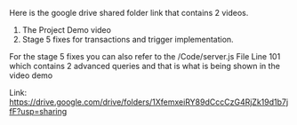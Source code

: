 Here is the google drive shared folder link that contains 2 videos.
1. The Project Demo video
2. Stage 5 fixes for transactions and trigger implementation.

For the stage 5 fixes you can also refer to the /Code/server.js File Line 101 which contains 2 advanced queries and that is what is being shown in the video demo

Link: https://drive.google.com/drive/folders/1XfemxeiRY89dCccCzG4RjZk19d1b7jfF?usp=sharing
